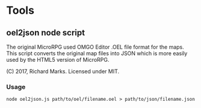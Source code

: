 # Tools

## oel2json node script
The original MicroRPG used OMGO Editor .OEL file format for the maps.
This script converts the original map files into JSON which is more easily used by the HTML5 version of MicroRPG.

(C) 2017, Richard Marks. Licensed under MIT.

### Usage
`node oel2json.js path/to/oel/filename.oel > path/to/json/filename.json`
